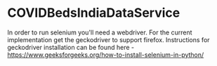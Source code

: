 # COVIDBedsIndiaDataService

In order to run selenium you'll need a webdriver. For the current implementation get the geckodriver to support firefox. Instructions for geckodriver installation can be found here - https://www.geeksforgeeks.org/how-to-install-selenium-in-python/
